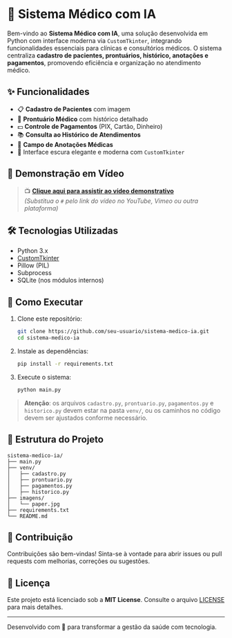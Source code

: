 # 🏥 Sistema Médico com IA

Bem-vindo ao **Sistema Médico com IA**, uma solução desenvolvida em Python com interface moderna via `CustomTkinter`, integrando funcionalidades essenciais para clínicas e consultórios médicos. O sistema centraliza **cadastro de pacientes, prontuários, histórico, anotações e pagamentos**, promovendo eficiência e organização no atendimento médico.

## ✨ Funcionalidades

- 📋 **Cadastro de Pacientes** com imagem
- 🧾 **Prontuário Médico** com histórico detalhado
- 💵 **Controle de Pagamentos** (PIX, Cartão, Dinheiro)
- 📚 **Consulta ao Histórico de Atendimentos**
- 📝 **Campo de Anotações Médicas**
- 🌙 Interface escura elegante e moderna com `CustomTkinter`

## 🎥 Demonstração em Vídeo

> 📺 **[Clique aqui para assistir ao vídeo demonstrativo](#)**  
_(Substitua o `#` pelo link do vídeo no YouTube, Vimeo ou outra plataforma)_

## 🛠 Tecnologias Utilizadas

- Python 3.x
- [CustomTkinter](https://github.com/TomSchimansky/CustomTkinter)
- Pillow (PIL)
- Subprocess
- SQLite (nos módulos internos)

## 🚀 Como Executar

1. Clone este repositório:
   ```bash
   git clone https://github.com/seu-usuario/sistema-medico-ia.git
   cd sistema-medico-ia
   ```

2. Instale as dependências:
   ```bash
   pip install -r requirements.txt
   ```

3. Execute o sistema:
   ```bash
   python main.py
   ```

> **Atenção**: os arquivos `cadastro.py`, `prontuario.py`, `pagamentos.py` e `historico.py` devem estar na pasta `venv/`, ou os caminhos no código devem ser ajustados conforme necessário.

## 📂 Estrutura do Projeto

```
sistema-medico-ia/
├── main.py
├── venv/
│   ├── cadastro.py
│   ├── prontuario.py
│   ├── pagamentos.py
│   ├── historico.py
├── imagens/
│   └── paper.jpg
├── requirements.txt
└── README.md
```

## 🤝 Contribuição

Contribuições são bem-vindas! Sinta-se à vontade para abrir issues ou pull requests com melhorias, correções ou sugestões.

## 📄 Licença

Este projeto está licenciado sob a **MIT License**. Consulte o arquivo [LICENSE](LICENSE) para mais detalhes.

---

Desenvolvido com 💙 para transformar a gestão da saúde com tecnologia.
